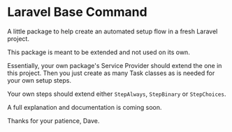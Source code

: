 # Laravel Base Command

A little package to help create an automated setup flow in a fresh Laravel project.

This package is meant to be extended and not used on its own.

Essentially, your own package's Service Provider should extend the one in this project. Then you just create as many Task classes as is needed for your own setup steps.

Your own steps should extend either `StepAlways`, `StepBinary` or `StepChoices`.

A full explanation and documentation is coming soon.

Thanks for your patience,
Dave.
